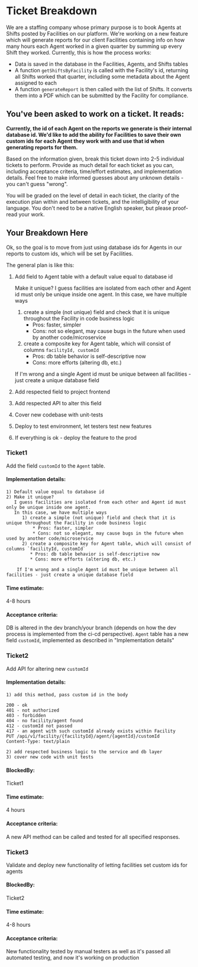 # Ticket Breakdown
We are a staffing company whose primary purpose is to book Agents at Shifts posted by Facilities on our platform. We're working on a new feature which will generate reports for our client Facilities containing info on how many hours each Agent worked in a given quarter by summing up every Shift they worked. Currently, this is how the process works:

- Data is saved in the database in the Facilities, Agents, and Shifts tables
- A function `getShiftsByFacility` is called with the Facility's id, returning all Shifts worked that quarter, including some metadata about the Agent assigned to each
- A function `generateReport` is then called with the list of Shifts. It converts them into a PDF which can be submitted by the Facility for compliance.

## You've been asked to work on a ticket. It reads:

**Currently, the id of each Agent on the reports we generate is their internal database id. We'd like to add the ability for Facilities to save their own custom ids for each Agent they work with and use that id when generating reports for them.**


Based on the information given, break this ticket down into 2-5 individual tickets to perform. Provide as much detail for each ticket as you can, including acceptance criteria, time/effort estimates, and implementation details. Feel free to make informed guesses about any unknown details - you can't guess "wrong".


You will be graded on the level of detail in each ticket, the clarity of the execution plan within and between tickets, and the intelligibility of your language. You don't need to be a native English speaker, but please proof-read your work.

## Your Breakdown Here

Ok, so the goal is to move from just using database ids for Agents in our reports to custom ids, which will be set by Facilities.

The general plan is like this:
1) Add field to Agent table with a default value equal to database id

   Make it unique?
   I guess facilities are isolated from each other and Agent id must only be unique inside one agent.
   In this case, we have multiple ways
    1) create a simple (not unique) field and check that it is unique throughout the Facility in code business logic
        * Pros: faster, simpler
        * Cons: not so elegant, may cause bugs in the future when used by another code/microservice
    2) create a composite key for Agent table, which will consist of columns `facilityId, customId`
        * Pros: db table behavior is self-descriptive now
        * Cons: more efforts (altering db, etc.)

   If I'm wrong and a single Agent id must be unique between all facilities - just create a unique database field
2) Add respected field to project frontend
3) Add respected API to alter this field
4) Cover new codebase with unit-tests
5) Deploy to test environment, let testers test new features
6) If everything is ok - deploy the feature to the prod

### Ticket1
Add the field `customId` to the `Agent` table.
#### Implementation details:
```
1) Default value equal to database id
2) Make it unique?
   I guess facilities are isolated from each other and Agent id must only be unique inside one agent. 
   In this case, we have multiple ways 
      1) create a simple (not unique) field and check that it is unique throughout the Facility in code business logic
          * Pros: faster, simpler
          * Cons: not so elegant, may cause bugs in the future when used by another code/microservice
      2) create a composite key for Agent table, which will consist of columns `facilityId, customId`
         * Pros: db table behavior is self-descriptive now
         * Cons: more efforts (altering db, etc.)
      
    If I'm wrong and a single Agent id must be unique between all facilities - just create a unique database field
```

#### Time estimate:
4-8 hours
#### Acceptance criteria:
DB is altered in the dev branch/your branch (depends on how the dev process is implemented from the ci-cd perspective).
`Agent` table has a new field `customId`, implemented as described in "Implementation details"

### Ticket2
Add API for altering new `customId`
#### Implementation details:
```
1) add this method, pass custom id in the body

200 - ok
401 - not authorized
403 - forbidden
404 - no facility/agent found
412 - customId not passed
417 - an agent with such customId already exists within Facility
PUT /api/v1/facility/{facilityId}/agent/{agentId}/customId
Content-Type: text/plain

2) add respected business logic to the service and db layer
3) cover new code with unit tests
```
#### BlockedBy:
Ticket1
#### Time estimate:
4 hours
#### Acceptance criteria:
A new API method can be called and tested for all specified responses.

### Ticket3
Validate and deploy new functionality of letting facilities set custom ids for agents
#### BlockedBy:
Ticket2
#### Time estimate:
4-8 hours
#### Acceptance criteria:
New functionality tested by manual testers as well as it's passed all automated testing, and now it's working on production
